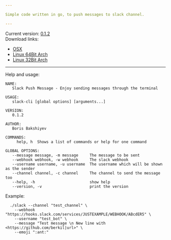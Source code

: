 ```yaml
---

Simple code written in go, to push messages to slack channel.

---
```


Current version: [0.1.2](https://github.com/berkil/slack-push-message/releases/tag/0.1.2)  
Download links:  
  * [OSX](https://github.com/berkil/slack-terminal/files/1649258/slack-cli_OSX.zip)
  * [Linux 64Bit Arch](https://github.com/berkil/slack-terminal/files/1649257/slack-cli_Linux_64.zip)
  * [Linux 32Bit Arch](https://github.com/berkil/slack-terminal/files/1649256/slack-cli_Linux_32.zip)  

---

Help and usage:
~~~
NAME:
   Slack Push Message - Enjoy sending messages through the terminal

USAGE:
   slack-cli [global options] [arguments...]

VERSION:
   0.1.2

AUTHOR:
   Boris Bakshiyev

COMMANDS:
     help, h  Shows a list of commands or help for one command

GLOBAL OPTIONS:
   --message message, -m message     The message to be sent
   --webhook webhook, -w webhook     The slack webhook
   --username username, -u username  The username which will be shown as the sender
   --channel channel, -c channel     The channel to send the message too
   --help, -h                        show help
   --version, -v                     print the version
~~~

Example:
  ~~~
    ./slack --channel "test_channel" \
      --webhook "https://hooks.slack.com/services/JUSTEXAMPLE/WEBHOOK/ABcdER5" \
      --username "test_bot" \
      --message "Test message \n New line with <https://github.com/berkil|url>" \
      --emoji ":ant:"
  ~~~
